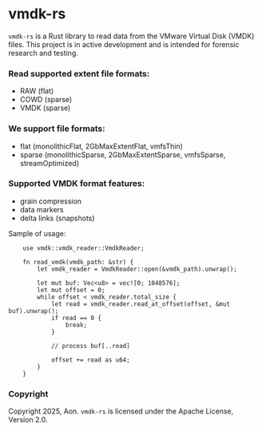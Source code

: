 # vmdk-rs 

`vmdk-rs` is a Rust library to read data from the VMware Virtual Disk (VMDK) files.
This project is in active development and is intended for forensic research and testing.

### Read supported extent file formats:
* RAW (flat)
* COWD (sparse)
* VMDK (sparse)

### We support file formats:
* flat (monolithicFlat, 2GbMaxExtentFlat, vmfsThin)
* sparse (monolithicSparse, 2GbMaxExtentSparse, vmfsSparse, streamOptimized)

### Supported VMDK format features:
* grain compression
* data markers
* delta links (snapshots)

Sample of usage:
```
    use vmdk::vmdk_reader::VmdkReader;

    fn read_vmdk(vmdk_path: &str) {
        let vmdk_reader = VmdkReader::open(&vmdk_path).unwrap();

        let mut buf: Vec<u8> = vec![0; 1048576];
        let mut offset = 0;
        while offset < vmdk_reader.total_size {
            let read = vmdk_reader.read_at_offset(offset, &mut buf).unwrap();
            if read == 0 {
                break;
            }

            // process buf[..read]

            offset += read as u64;
        }
    }

```

### Copyright
Copyright 2025, Aon. `vmdk-rs` is licensed under the Apache License, Version 2.0.
